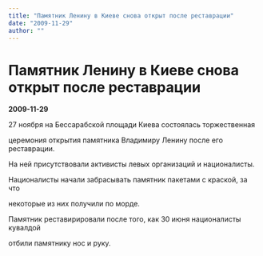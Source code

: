 ```yaml
---
title: "Памятник Ленину в Киеве снова открыт после реставрации"
date: "2009-11-29"
author: ""
---
```


# Памятник Ленину в Киеве снова открыт после реставрации

**2009-11-29** 

27 ноября на Бессарабской площади Киева состоялась торжественная

церемония открытия памятника Владимиру Ленину после его реставрации.

На ней присутствовали активисты левых организаций и националисты.

Националисты начали забрасывать памятник пакетами с краской, за что

некоторые из них получили по морде.

Памятник реставирировали после того, как 30 июня националисты кувалдой

отбили памятнику нос и руку.